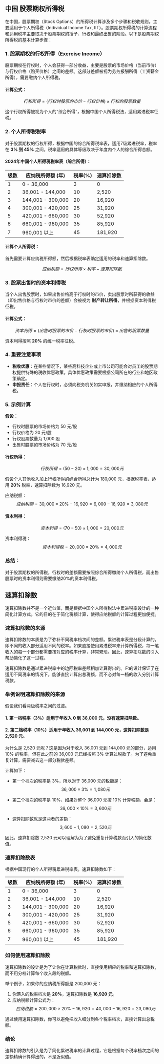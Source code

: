 ## 中国 股票期权所得税

在中国，股票期权（Stock Options）的所得税计算涉及多个步骤和税收规则，主要适用于个人所得税（Individual Income Tax, IIT）。股票期权所得税的计算流程和适用税率主要取决于股票期权的授予、行权和最终出售的阶段。以下是股票期权所得税的基本计算步骤：

### 1. **股票期权的行权所得**（Exercise Income）

股票期权在行权时，个人会获得一部分收益，主要是股票的市场价格（当前市价）与行权价格（购买价格）之间的差额。这部分差额被视为劳务报酬所得（工资薪金所得），需要缴纳个人所得税。

#### 计算公式：

$$
行权所得 = (行权时股票的市价 - 行权价格) × 行权的股票数量
$$

这个行权所得被视为个人的“综合所得”，根据中国个人所得税法，适用累进税率征税。

### 2. **个人所得税税率**

对于股票期权的行权所得，根据中国的综合所得税率表，适用7级累进税率，税率在 **3% 到 45%** 之间。税率适用的具体等级取决于年度内个人的综合所得总额。

#### 2024年中国个人所得税税率表（综合所得）：
| 级数 | 应纳税所得额 (年) | 税率(%) | 速算扣除数 |
|------|------------------|---------|------------|
| 1    | 0 - 36,000        | 3       | 0          |
| 2    | 36,001 - 144,000  | 10      | 2,520      |
| 3    | 144,001 - 300,000 | 20      | 16,920     |
| 4    | 300,001 - 420,000 | 25      | 31,920     |
| 5    | 420,001 - 660,000 | 30      | 52,920     |
| 6    | 660,001 - 960,000 | 35      | 85,920     |
| 7    | 960,001 以上       | 45      | 181,920    |

#### 计算个人所得税：
首先需要计算应纳税所得额，然后根据税率表确定适用的税率和速算扣除数。

$$
应纳税额 = 行权所得 × 税率 - 速算扣除数
$$

### 3. **股票出售时的资本利得税**

当个人出售股票时，如果出售价格高于行权时的市价，卖出股票时所获得的收益（即出售价格与行权时市价的差额）会被视为 **财产转让所得**，并根据资本利得税征税。

#### 计算公式：

$$
资本利得 = (出售时股票的市价 - 行权时股票的市价) × 出售的股票数量
$$

资本利得按照 **20%** 的统一税率征税。

### 4. **重要注意事项**
- **税收优惠**：在某些情况下，某些高科技企业或上市公司可能会对员工的股票期权提供特殊的税收优惠政策。具体优惠政策需要根据公司所在的行业和地区政策确定。
- **申报责任**：个人在行权时，必须向税务机关如实申报，并缴纳相应的个人所得税。

### 5. **示例计算**

**假设：**
- 行权时股票的市场价格为 50 元/股
- 行权价格为 20 元/股
- 行权股票数量为 1,000 股
- 出售时股票的市场价格为 70 元/股

#### 行权所得：
$$
行权所得 = (50 - 20) × 1,000 = 30,000 元
$$

假设个人其他收入加上行权所得的综合所得总计为 180,000 元，根据税率表，适用 **20%** 税率，速算扣除数为 16,920 元。

应纳税额：
$$
应纳税额 = 30,000 × 20\% - 16,920 = 6,000 - 16,920 = 3,080 元
$$

#### 资本利得：
$$
资本利得 = (70 - 50) × 1,000 = 20,000 元
$$

资本利得税：
$$
资本利得税 = 20,000 × 20\% = 4,000 元
$$

### 总结：

对于股票期权的所得税，行权时的差额需要按照综合所得缴纳个人所得税，而出售股票时的资本利得则需要缴纳20%的资本利得税。

## 速算扣除数

速算扣除数并不是一个近似值，而是根据中国个人所得税法中累进税率设计的一种简化计算方式。它的目的在于简化税额计算，使得应纳税额的计算过程更加便捷。

### 速算扣除数的来源

速算扣除数的本质是为了弥补不同税率档次间的差额。累进税率表是分段计算的，即不同的收入部分适用不同的税率。如果直接使用累进税率来计算所得税，每一笔收入的每一个部分都需要按对应的税率计算，非常繁琐。因此，速算扣除数的引入帮助简化了这一过程。

速算扣除数是通过累进税率中的边际税率差额相加计算得出的。它的设计保证了在适用不同税率的情况下，能够直接计算出总税额，而不必对每一档的收入分别计算税款。

### 举例说明速算扣除数的来源

假设我们看两级税率之间的过渡。

#### 1. 第一档税率（3%）适用于年收入 0 到 36,000 元，没有速算扣除数。

#### 2. 第二档税率（10%）适用于年收入 36,001 到 144,000 元，速算扣除数是 **2,520 元**。

为什么是 2,520 元呢？这是因为对于收入 36,001 元到 144,000 元的部分，适用 10% 的税率，但在此之前的 36,000 元已经按照 3% 计算过税款了。为了避免重复计算，需要减去这一部分税款差额。

计算如下：

- 第一个档次的税率是 3%，所以对于 36,000 元的税额是：
  $$
  36,000 \times 3\% = 1,080 元
  $$

- 第二个档次的税率是 10%，如果对整个 36,000 元按 10% 计算税额，会是：
  $$
  36,000 \times 10\% = 3,600 元
  $$

- 速算扣除数就是这两者的差额：
  $$
  3,600 - 1,080 = 2,520 元
  $$

因此，速算扣除数 2,520 元可以理解为为了避免重复计算税款而引入的简化数值。

### 速算扣除数表

根据中国现行的个人所得税累进税率表，速算扣除数如下：

| 级数 | 应纳税所得额 (年) | 税率(%) | 速算扣除数 |
|------|------------------|---------|------------|
| 1    | 0 - 36,000        | 3       | 0          |
| 2    | 36,001 - 144,000  | 10      | 2,520      |
| 3    | 144,001 - 300,000 | 20      | 16,920     |
| 4    | 300,001 - 420,000 | 25      | 31,920     |
| 5    | 420,001 - 660,000 | 30      | 52,920     |
| 6    | 660,001 - 960,000 | 35      | 85,920     |
| 7    | 960,001 以上       | 45      | 181,920    |

### 如何使用速算扣除数

速算扣除数的设计是为了让你在计算税款时，直接使用相应的税率和速算扣除数，而不用分档计算每个收入段的税额。

举个例子，如果你的应纳税所得额是 200,000 元：

1. 你落入的税率档次是 **20%**，速算扣除数是 **16,920 元**。
2. 应纳税额计算公式为：
   $$
   应纳税额 = 200,000 \times 20\% - 16,920 = 40,000 - 16,920 = 23,080 元
   $$

通过使用速算扣除数，你可以避免把收入细分到各个税率档次，直接计算出总税额。

### 结论

速算扣除数的引入是为了简化累进税率的计算过程，它是根据每个税率档次之间的差额精确计算得出的，不是近似值。